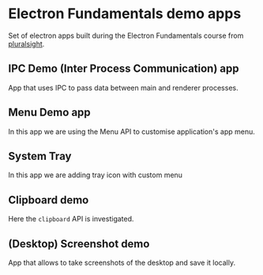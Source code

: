 # Electron Fundamentals demo apps
Set of electron apps built during the Electron Fundamentals course from [pluralsight](https://app.pluralsight.com/library/). 

## IPC Demo (Inter Process Communication) app
App that uses IPC to pass data between main and renderer processes.

## Menu Demo app
In this app we are using the Menu API to customise application's app menu.

## System Tray
In this app we are adding tray icon with custom menu

## Clipboard demo
Here the `clipboard` API is investigated.

 ## (Desktop) Screenshot demo
 App that allows to take screenshots of the desktop and save it locally.